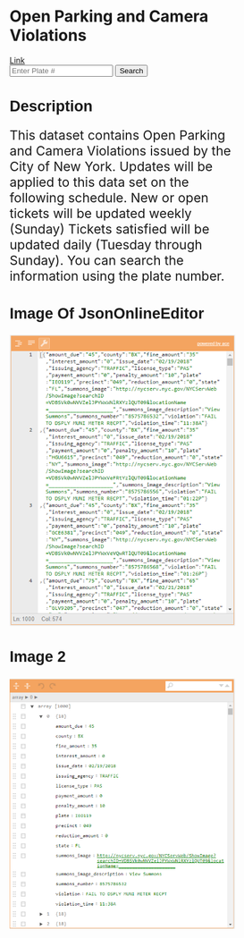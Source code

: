 <html>
<head>
<title> Open Parking and Camera Violations </title>
<meta charset="utf-8">
<meta name="viewport" content="width=device-width, initial-scale=1">
<style>
* {
   box-sizing: border-box;
}

body {
 margin: 0;
}

/* Style the header */
.header {
   font-family:"Arial";
   text-shadow:gray 2px 2px 2px;
   background-color: #f1f1f1;
   padding: 20px;
   text-align: center;
}

/* Style the top navigation bar */
.topnav {
   overflow: hidden;
   background-color: #333;
}

/* Style the topnav links */
.topnav a {
   float: left;
   display: block;
   color: #f2f2f2;
   text-align: center;
   padding: 14px 16px;
   text-decoration: none;
}

/* Change color on hover */
.topnav a:hover {
   background-color: #ddd;
   color: black;
}

/* Create three equal columns that floats next to each other */
.column {
   float: left;
   width: 33.33%;
   padding: 15px;
}

/* Clear floats after the columns */
.row:after {
   content: "";
   display: table;
   clear: both;
}

/* Responsive layout - makes the three columns stack on top of each other instead of next to each other */
@media screen and (max-width:600px) {
   .column {
       width: 100%;
   }
}


  .card{
      width:350px;
      padding:10px;
      margin:10px;
      display:inline-block;
      border-radius:10px;
      box-shadow:black 5px 5px 5px;
  }
  h2{
      font-family: "Arial";
      font-size:27px;
  }
  p1{
      font-style: "Arial";
      font-size: 23px;
}

  img{
      width:90%;
      margin:5px;
      border-radius:10px;
      box-shadow:black 5px 5px 5px;
  }

</style>
</head>


<script src="https://ajax.googleapis.com/ajax/libs/jquery/3.3.1/jquery.min.js"></script>
<script src="https://cdnjs.cloudflare.com/ajax/libs/mustache.js/2.3.0/mustache.min.js"></script>
<script type="text/template" id="template">
  <div class="card">
      <h1 class="normal"> {{plate}}</h1>
     <p class="small"> {{state}} </P>
     <p class+"small"> {{issue_date}} </p>
     <marquee> {{violation}} </marquee>
 </div>
</script>
<script>
  var data;
 function search(){
     $.getJSON("https://data.cityofnewyork.us/resource/uvbq-3m68.json",function(results){
         data=results
     })
 }
 function displaydata(){
     var build="";
     var output=document.getElementById("output");
     var tmp = document.getElementById("template").innerHTML;
     var information=document.getElementById("info");
     for(var index=0;index<data.length;index++){
         if(data[index].plate.toLowerCase().indexOf(information.value.toLowerCase()) != -1 ){
         build+= Mustache.render(tmp,data[index]);
          }
     }
     output.innerHTML= build
 }
</script>
<body onload="search()">
<div class="header">
 <h1>Open Parking and Camera Violations</h1>
</div>
<div class="topnav">
 <a href="https://data.cityofnewyork.us/resource/uvbq-3m68.json">Link</a>
</div>
<input type = "text" id="info" placeholder="Enter Plate #">
<button onclick="displaydata()">Search</button>
<div class="row">
   <div class="column">
       <h2>Description</h2>
       <p1>This dataset contains Open Parking and Camera Violations issued by the City of New York. Updates will be applied to this data set on the following schedule. New or open
       tickets will be updated weekly (Sunday) Tickets satisfied will be updated daily (Tuesday through Sunday). You can search the information using the plate number. </p1>
   </div>
   <div class="column">
       <h2>Image Of JsonOnlineEditor</h2>
       <img src="Capture1.png" alt="JsonEditor">
   </div>
   <div class="column">
       <h2>Image 2</h2>
        <img src="Capture2.png" alt="JsonEditor">
    </div>
</div>
 <div id="output">
 </div>
</body>
</html>


